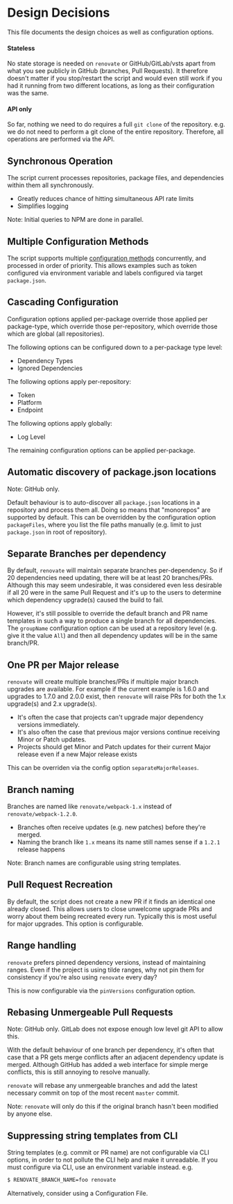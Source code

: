 # Design Decisions

This file documents the design choices as well as configuration options.

#### Stateless

No state storage is needed on `renovate` or GitHub/GitLab/vsts apart from what you see publicly in GitHub (branches, Pull Requests). It therefore doesn't matter if you stop/restart the script and would even still work if you had it running from two different locations, as long as their configuration was the same.

#### API only

So far, nothing we need to do requires a full `git clone` of the repository. e.g. we do not need to perform a git clone of the entire repository. Therefore, all operations are performed via the API.

## Synchronous Operation

The script current processes repositories, package files, and dependencies within them all synchronously.

- Greatly reduces chance of hitting simultaneous API rate limits
- Simplifies logging

Note: Initial queries to NPM are done in parallel.

## Multiple Configuration Methods

The script supports multiple [configuration methods](configuration.md) concurrently, and processed in order of priority.
This allows examples such as token configured via environment variable and labels configured via target `package.json`.

## Cascading Configuration

Configuration options applied per-package override those applied per package-type, which override those per-repository, which override those which are global (all repositories).

The following options can be configured down to a per-package type level:

- Dependency Types
- Ignored Dependencies

The following options apply per-repository:

- Token
- Platform
- Endpoint

The following options apply globally:

- Log Level

The remaining configuration options can be applied per-package.

## Automatic discovery of package.json locations

Note: GitHub only.

Default behaviour is to auto-discover all `package.json` locations in a repository and process them all.
Doing so means that "monorepos" are supported by default.
This can be overridden by the configuration option `packageFiles`, where you list the file paths manually (e.g. limit to just `package.json` in root of repository).

## Separate Branches per dependency

By default, `renovate` will maintain separate branches per-dependency. So if 20 dependencies need updating, there will be at least 20 branches/PRs. Although this may seem undesirable, it was considered even less desirable if all 20 were in the same Pull Request and it's up to the users to determine which dependency upgrade(s) caused the build to fail.

However, it's still possible to override the default branch and PR name templates in such a way to produce a single branch for all dependencies. The `groupName` configuration option can be used at a repository level (e.g. give it the value `All`) and then all dependency updates will be in the same branch/PR.

## One PR per Major release

`renovate` will create multiple branches/PRs if multiple major branch upgrades are available. For example if the current example is 1.6.0 and upgrades to 1.7.0 and 2.0.0 exist, then `renovate` will raise PRs for both the 1.x upgrade(s) and 2.x upgrade(s).

- It's often the case that projects can't upgrade major dependency versions immediately.
- It's also often the case that previous major versions continue receiving Minor or Patch updates.
- Projects should get Minor and Patch updates for their current Major release even if a new Major release exists

This can be overriden via the config option `separateMajorReleases`.

## Branch naming

Branches are named like `renovate/webpack-1.x` instead of `renovate/webpack-1.2.0`.

- Branches often receive updates (e.g. new patches) before they're merged.
- Naming the branch like `1.x` means its name still names sense if a `1.2.1` release happens

Note: Branch names are configurable using string templates.

## Pull Request Recreation

By default, the script does not create a new PR if it finds an identical one already closed. This allows users to close unwelcome upgrade PRs and worry about them being recreated every run. Typically this is most useful for major upgrades.
This option is configurable.

## Range handling

`renovate` prefers pinned dependency versions, instead of maintaining ranges. Even if the project is using tilde ranges, why not pin them for consistency if you're also using `renovate` every day?

This is now configurable via the `pinVersions` configuration option.

## Rebasing Unmergeable Pull Requests

Note: GitHub only. GitLab does not expose enough low level git API to allow this.

With the default behaviour of one branch per dependency, it's often that case that a PR gets merge conflicts after an adjacent dependency update is merged. Although GitHub has added a web interface for simple merge conflicts, this is still annoying to resolve manually.

`renovate` will rebase any unmergeable branches and add the latest necessary commit on top of the most recent `master` commit.

Note: `renovate` will only do this if the original branch hasn't been modified by anyone else.

## Suppressing string templates from CLI

String templates (e.g. commit or PR name) are not configurable via CLI options, in order to not pollute the CLI help and make it unreadable. If you must configure via CLI, use an environment variable instead. e.g.

```sh
$ RENOVATE_BRANCH_NAME=foo renovate
```

Alternatively, consider using a Configuration File.
